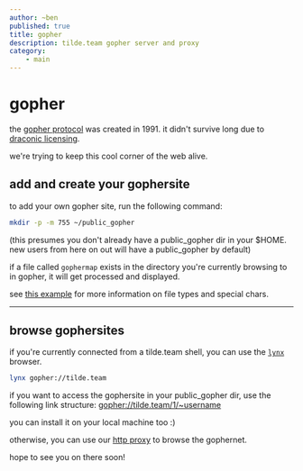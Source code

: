 ```yaml
---
author: ~ben
published: true
title: gopher
description: tilde.team gopher server and proxy
category: 
    - main
---
```


# gopher

the [gopher protocol](http://en.wikipedia.org/wiki/Gopher_(protocol)) was created in 1991. it didn't survive long due to [draconic licensing](http://www.nic.funet.fi/pub/vms/networking/gopher/gopher-software-licensing-policy.ancient).

we're trying to keep this cool corner of the web alive. 

## add and create your gophersite

to add your own gopher site, run the following command:
```bash
mkdir -p -m 755 ~/public_gopher
```
(this presumes you don't already have a public_gopher dir in your $HOME. new users from here on out will have a public_gopher by default)

if a file called `gophermap` exists in the directory you're currently browsing to in gopher, it will get processed and displayed. 

see [this example](https://github.com/prologic/gophernicus/blob/master/README.Gophermap) for more information on file types and special chars.

---

## browse gophersites

if you're currently connected from a tilde.team shell, you can use the [`lynx`](https://lynx.browser.org/) browser.
```bash
lynx gopher://tilde.team
```

if you want to access the gophersite in your public_gopher dir, use the following link structure:
[gopher://tilde.team/1/~username](gopher://tilde.team/1/~username)

you can install it on your local machine too :)

otherwise, you can use our [http proxy](https://gopher.tilde.team) to browse the gophernet.

hope to see you on there soon!

